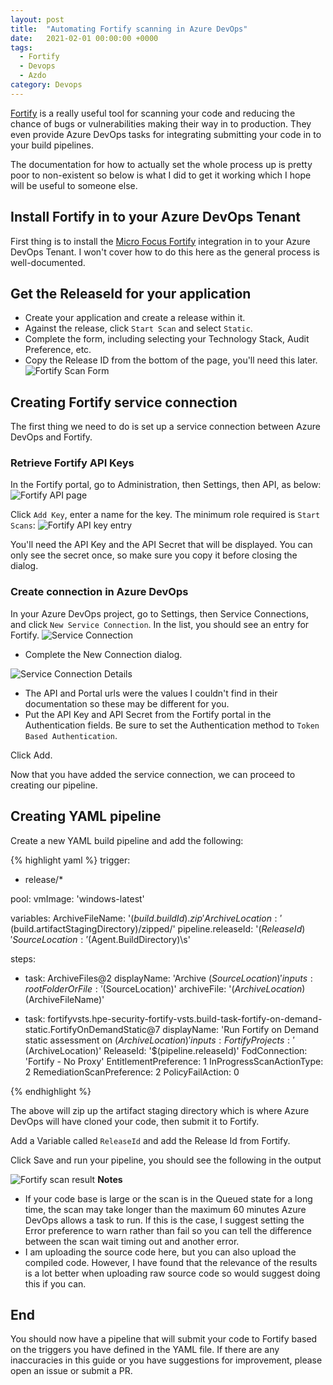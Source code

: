 ```yaml
---
layout: post
title:  "Automating Fortify scanning in Azure DevOps"
date:   2021-02-01 00:00:00 +0000
tags:
  - Fortify
  - Devops
  - Azdo
category: Devops
---
```


[Fortify](https://www.microfocus.com/en-us/portfolio/application-security) is a really useful tool for scanning your code and reducing the chance of bugs or vulnerabilities making their way in to production. They even provide Azure DevOps tasks for integrating submitting your code in to your build pipelines.

The documentation for how to actually set the whole process up is pretty poor to non-existent so below is what I did to get it working which I hope will be useful to someone else.

## Install Fortify in to your Azure DevOps Tenant
First thing is to install the [Micro Focus Fortify](https://marketplace.visualstudio.com/items?itemName=fortifyvsts.hpe-security-fortify-vsts) integration in to your Azure DevOps Tenant. I won't cover how to do this here as the general process is well-documented.

## Get the ReleaseId for your application
* Create your application and create a release within it.
* Against the release, click `Start Scan` and select `Static`.
* Complete the form, including selecting your Technology Stack, Audit Preference, etc.
* Copy the Release ID from the bottom of the page, you'll need this later.
![Fortify Scan Form](\assets\img\fortify-scan-form.png)

## Creating Fortify service connection
The first thing we need to do is set up a service connection between Azure DevOps and Fortify.

### Retrieve Fortify API Keys
In the Fortify portal, go to Administration, then Settings, then API, as below:
![Fortify API page](\assets\img\fortify-api.png)

Click `Add Key`, enter a name for the key. The minimum role required is `Start Scans`:
![Fortify API key entry](\assets\img\fortify-apikey-entry.png)

You'll need the API Key and the API Secret that will be displayed. You can only see the secret once, so make sure you copy it before closing the dialog.

### Create connection in Azure DevOps
In your Azure DevOps project, go to Settings, then Service Connections, and click `New Service Connection`. In the list, you should see an entry for Fortify.
![Service Connection](\assets\img\fortify-azdo-connection.png)

* Complete the New Connection dialog.

![Service Connection Details](\assets\img\fortify-azdo-connection-details.png)
* The API and Portal urls were the values I couldn't find in their documentation so these may be different for you.
* Put the API Key and API Secret from the Fortify portal in the Authentication fields. Be sure to set the Authentication method to `Token Based Authentication`.

Click Add.

Now that you have added the service connection, we can proceed to creating our pipeline.

## Creating YAML pipeline
Create a new YAML build pipeline and add the following:

{% highlight yaml %}
trigger:
- release/*

pool:
  vmImage: 'windows-latest'

variables:
  ArchiveFileName: '$(build.buildId).zip'
  ArchiveLocation: '$(build.artifactStagingDirectory)/zipped/'
  pipeline.releaseId: '$(ReleaseId)'
  SourceLocation: '$(Agent.BuildDirectory)\s'

steps:
- task: ArchiveFiles@2
  displayName: 'Archive $(SourceLocation)'
  inputs:
    rootFolderOrFile: '$(SourceLocation)'
    archiveFile: '$(ArchiveLocation)$(ArchiveFileName)'

- task: fortifyvsts.hpe-security-fortify-vsts.build-task-fortify-on-demand-static.FortifyOnDemandStatic@7
  displayName: 'Run Fortify on Demand static assessment on $(ArchiveLocation)'
  inputs:
    FortifyProjects: '$(ArchiveLocation)'
    ReleaseId: '$(pipeline.releaseId)'
    FodConnection: 'Fortify - No Proxy'
    EntitlementPreference: 1
    InProgressScanActionType: 2
    RemediationScanPreference: 2
    PolicyFailAction: 0

{% endhighlight %}

The above will zip up the artifact staging directory which is where Azure DevOps will have cloned your code, then submit it to Fortify.

Add a Variable called `ReleaseId` and add the Release Id from Fortify.

Click Save and run your pipeline, you should see the following in the output

![Fortify scan result](\assets\img\fortify-azdo-scan.png)
**Notes**
 * If your code base is large or the scan is in the Queued state for a long time, the scan may take longer than the maximum 60 minutes Azure DevOps allows a task to run. If this is the case, I suggest setting the Error preference to warn rather than fail so you can tell the difference between the scan wait timing out and another error.
 * I am uploading the source code here, but you can also upload the compiled code. However, I have found that the relevance of the results is a lot better when uploading raw source code so would suggest doing this if you can.

## End
You should now have a pipeline that will submit your code to Fortify based on the triggers you have defined in the YAML file. If there are any inaccuracies in this guide or you have suggestions for improvement, please open an issue or submit a PR.